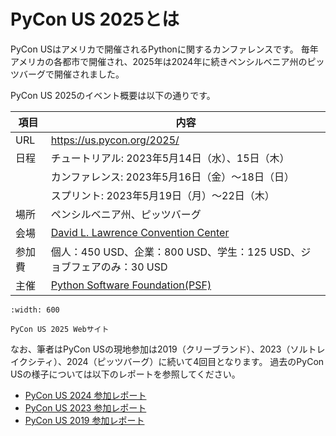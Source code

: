 # PyCon US 2025とは

PyCon USはアメリカで開催されるPythonに関するカンファレンスです。
毎年アメリカの各都市で開催され、2025年は2024年に続きペンシルベニア州のピッツバーグで開催されました。

PyCon US 2025のイベント概要は以下の通りです。

|項目|内容|
|--|--|
|URL|<https://us.pycon.org/2025/>|
|日程|チュートリアル: 2023年5月14日（水）、15日（木）|
| | カンファレンス: 2023年5月16日（金）～18日（日）|
| | スプリント: 2023年5月19日（月）〜22日（木）|
|場所|ペンシルベニア州、ピッツバーグ|
|会場|[David L. Lawrence Convention Center](https://www.pittsburghcc.com/)|
|参加費|個人：450 USD、企業：800 USD、学生：125 USD、ジョブフェアのみ：30 USD
|主催|[Python Software Foundation(PSF)](https://www.python.org/psf-landing/)|

```{figure} images/pyconus2025.png
:width: 600

PyCon US 2025 Webサイト
```

なお、筆者はPyCon USの現地参加は2019（クリーブランド）、2023（ソルトレイクシティ）、2024（ピッツバーグ）に続いて4回目となります。
過去のPyCon USの様子については以下のレポートを参照してください。

* [PyCon US 2024 参加レポート](https://gihyo.jp/list/group/PyCon-US-2024%E5%8F%82%E5%8A%A0%E3%83%AC%E3%83%9D%E3%83%BC%E3%83%88#rt:/article/2024/07/pycon-us-2024)
* [PyCon US 2023 参加レポート](https://gihyo.jp/list/group/PyCon-US-2023-%E5%8F%82%E5%8A%A0%E3%83%AC%E3%83%9D%E3%83%BC%E3%83%88#rt:/article/2023/05/pycon-us2023-001)
* [PyCon US 2019 参加レポート](https://gihyo.jp/list/group/%E4%B8%96%E7%95%8C%E6%9C%80%E5%A4%A7%E3%81%AEPython%E3%82%AB%E3%83%B3%E3%83%95%E3%82%A1%E3%83%AC%E3%83%B3%E3%82%B9-US-PyCon-2019-%E3%83%AC%E3%83%9D%E3%83%BC%E3%83%88#rt:/news/report/01/us-pycon2019/0001)

